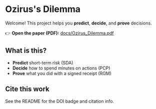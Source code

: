 # Ozirus's Dilemma

Welcome! This project helps you **predict**, **decide**, and **prove** decisions.

👉 **Open the paper (PDF):** [docs/Ozirus_Dilemma.pdf](./Ozirus_Dilemma.pdf)

## What is this?
- **Predict** short-term risk (SDA)
- **Decide** how to spend minutes on actions (PCP)
- **Prove** what you did with a signed receipt (RGM)

## Cite this work
See the README for the DOI badge and citation info.

